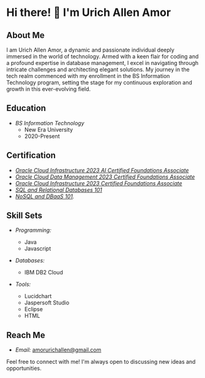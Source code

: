 # Hi there! 👋 I'm Urich Allen Amor

## About Me

I am Urich Allen Amor, a dynamic and passionate individual deeply immersed in the world of technology. Armed with a keen flair for coding and a profound expertise in database management, I excel in navigating through intricate challenges and architecting elegant solutions. My journey in the tech realm commenced with my enrollment in the BS Information Technology program, setting the stage for my continuous exploration and growth in this ever-evolving field.

## Education

- *BS Information Technology*
  - New Era University
  - 2020-Present

## Certification

- *[Oracle Cloud Infrastructure 2023 AI Certified Foundations Associate](https://catalog-education.oracle.com/pls/certview/sharebadge?id=2B5E9F997D69A50602902815B520336BC43F9D5EC1AEE784EECB1157D9ED3A6B&fbclid=IwAR3-8fT-dR7tatM71twPnM-e_5GbgXangC5EI8CuzOyiw3128qUmU2ddEvQ)*
- *[Oracle Cloud Data Management 2023 Certified Foundations Associate](https://catalog-education.oracle.com/pls/certview/sharebadge?id=9DD9B142966113CF3E6D83E2EF1ED3DF087A31F72A9EADCDC450A0A4797018C9)*
- *[Oracle Cloud Infrastructure 2023 Certified Foundations Associate](https://catalog-education.oracle.com/pls/certview/sharebadge?id=7D337465277C841EBBE2193511F9C76E69569D997ABBA07857038946334D1375)*
- *[SQL and Relational Databases 101](https://courses.cognitiveclass.ai/certificates/be55a55aae7a4f84a176204057e610aa)*
- *[NoSQL and DBaaS 101](https://courses.cognitiveclass.ai/certificates/d2e5fe8a0ad34538ae237272f3bb4991).*

## Skill Sets

- *Programming:*
  - Java
  - Javascript

- *Databases:*
  - IBM DB2 Cloud

- *Tools:*
  - Lucidchart
  - Jaspersoft Studio
  - Eclipse
  - HTML

## Reach Me
- *Email:* amorurichallen@gmail.com

Feel free to connect with me! I'm always open to discussing new ideas and opportunities.

[certification_link1]: # "Hyperlink to Oracle Cloud Infrastructure 2023 AI Certified Foundations Associate certification"
[certification_link2]: # "Hyperlink to Oracle Cloud Data Management 2023 Certified Foundations Associate certification"
[certification_link3]: # "Hyperlink to Oracle Cloud Infrastructure 2023 Certified Foundations Associate certification"
[certification_link4]: # "Hyperlink to SQL and Relational Databases 101 certification"
[linkedin_profile_link]: # "Hyperlink to LinkedIn profile"
